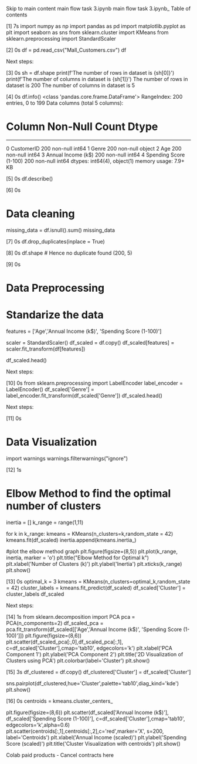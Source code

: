 Skip to main content
main flow task 3.ipynb
main flow task 3.ipynb_
Table of contents

[1]
7s
import numpy as np
import pandas as pd
import matplotlib.pyplot as plt
import seaborn as sns
from sklearn.cluster import KMeans
from sklearn.preprocessing import StandardScaler

[2]
0s
df = pd.read_csv("Mall_Customers.csv")
df

Next steps:

[3]
0s
sh = df.shape
print(f'The number of rows in dataset is {sh[0]}')
print(f'The number of columns in dataset is {sh[1]}')
The number of rows in dataset is 200
The number of columns in dataset is 5

[4]
0s
df.info()
<class 'pandas.core.frame.DataFrame'>
RangeIndex: 200 entries, 0 to 199
Data columns (total 5 columns):
 #   Column                  Non-Null Count  Dtype 
---  ------                  --------------  ----- 
 0   CustomerID              200 non-null    int64 
 1   Genre                   200 non-null    object
 2   Age                     200 non-null    int64 
 3   Annual Income (k$)      200 non-null    int64 
 4   Spending Score (1-100)  200 non-null    int64 
dtypes: int64(4), object(1)
memory usage: 7.9+ KB

[5]
0s
df.describe()


[6]
0s
# Data cleaning
missing_data = df.isnull().sum()
missing_data


[7]
0s
df.drop_duplicates(inplace = True)

[8]
0s
df.shape # Hence no duplicate found
(200, 5)

[9]
0s
# Data Preprocessing
# Standarize the data
features = ['Age','Annual Income (k$)', 'Spending Score (1-100)']

scaler = StandardScaler()
df_scaled = df.copy()
df_scaled[features] = scaler.fit_transform(df[features])

df_scaled.head()


Next steps:

[10]
0s
from sklearn.preprocessing import LabelEncoder
label_encoder = LabelEncoder()
df_scaled['Genre'] = label_encoder.fit_transform(df_scaled['Genre'])
df_scaled.head()

Next steps:

[11]
0s
# Data Visualization
import warnings
warnings.filterwarnings("ignore")

[12]
1s
# Elbow Method to find the optimal number of clusters
inertia = []
k_range = range(1,11)

for k in k_range:
    kmeans = KMeans(n_clusters=k,random_state = 42)
    kmeans.fit(df_scaled)
    inertia.append(kmeans.inertia_)

#plot the elbow method graph
plt.figure(figsize=(8,5))
plt.plot(k_range, inertia, marker = 'o')
plt.title("Elbow Method for Optimal k")
plt.xlabel('Number of Clusters (k)')
plt.ylabel('Inertia')
plt.xticks(k_range)
plt.show()


[13]
0s
optimal_k = 3
kmeans = KMeans(n_clusters=optimal_k,random_state = 42)
cluster_labels = kmeans.fit_predict(df_scaled)
df_scaled['Cluster'] = cluster_labels
df_scaled

Next steps:

[14]
1s
from sklearn.decomposition import PCA
pca = PCA(n_components=2)
df_scaled_pca = pca.fit_transform(df_scaled[['Age','Annual Income (k$)', 'Spending Score (1-100)']])
plt.figure(figsize=(8,6))
plt.scatter(df_scaled_pca[:,0],df_scaled_pca[:,1],
            c=df_scaled['Cluster'],cmap='tab10', edgecolors='k')
plt.xlabel('PCA Component 1')
plt.ylabel('PCA Component 2')
plt.title('2D Visualization of Clusters using PCA')
plt.colorbar(label='Cluster')
plt.show()


[15]
3s
df_clustered = df.copy()
df_clustered['Cluster'] = df_scaled['Cluster']

sns.pairplot(df_clustered,hue='Cluster',palette='tab10',diag_kind='kde')
plt.show()


[16]
0s
centroids = kmeans.cluster_centers_

plt.figure(figsize=(8,6))
plt.scatter(df_scaled['Annual Income (k$)'], df_scaled['Spending Score (1-100)'],
            c=df_scaled['Cluster'],cmap='tab10', edgecolors='k',alpha=0.6)
plt.scatter(centroids[:,1],centroids[:,2],c='red',marker='X', s=200, label='Centroids')
plt.xlabel('Annual Income (scaled)')
plt.ylabel('Spending Score (scaled)')
plt.title('Cluster Visualization with centroids')
plt.show()


Colab paid products - Cancel contracts here
